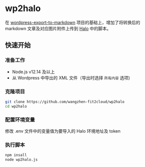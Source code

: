 # wp2halo

在 [wordpress-export-to-markdown](https://github.com/lonekorean/wordpress-export-to-markdown) 项目的基础上，增加了将转换后的 markdown 文章及对应图片附件上传到 [Halo](https://halo.run) 中的脚本。

## 快速开始

### 准备工作
- Node.js v12.14 及以上
- 从 Wordpress 中导出的 XML 文件（导出时选择 `所有内容` 选项)

### 克隆项目
```bash
git clone https://github.com/wangzhen-fit2cloud/wp2halo
cd wp2halo
```

### 配置环境变量
修改 .env 文件中的变量值为要导入的 Halo 环境地址及 token

### 执行脚本
```bash
npm insall
node wp2halo.js
```
